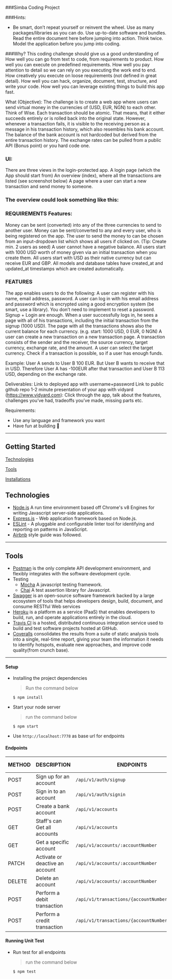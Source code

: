
###Simba Coding Project
 
###Hints:
- Be smart, don’t repeat yourself or reinvent the wheel. Use as many packages/libraries as you can do. Use up-to-date software and bundles. Read the entire document here before jumping into action. Think twice. Model the application before you jump into coding.
 
###Why?
This coding challenge should give us a good understanding of 
How well you can go from text to code, from requirements to product.
How well you can execute on predefined requirements.
How well you pay attention to detail so we can rely on you executing the work end to end.
How creatively you execute on loose requirements (not defined in great detail).
How well you can hack, organize, document, test, structure, and write your code.
How well you can leverage existing things to build this app fast.
 
What (Objective): 
The challenge is to create a web app where users can send virtual money in the currencies of (USD, EUR, NGN) to each other. Think of Wise.
Each transaction should be atomic. That means, that it either succeeds entirely or is rolled back into the original state. However, whenever a transaction fails, it is visible to the receiving person as a message in his transaction history, which also resembles his bank account. The balance of the bank account is not hardcoded but derived from the entire transaction history. The exchange rates can be pulled from a public API (Bonus point) or you hard code one. 
 
### UI:
There are three views in the login-protected app. 
A login page (which the App should start from)
An overview (index), where all the transactions are listed (see screenshot below) 
A page where a user can start a new transaction and send money to someone. 

### The overview could look something like this:

### REQUIREMENTS Features:
Money can be sent (converted) into any of the three currencies to send to another user. 
Money can be sent/converted to any and every user, who is being registered on the app. 
The user to send the money to can be chosen from an input-dropdown list which shows all users if clicked on. (Tip: Create min. 2 users as seed)
A user cannot have a negative balance. All users start with 1000 USD worth of money given via an initial transaction when you create them. 
All users start with USD as their native currency but can receive EUR and GBP.
All models and database tables have created_at and updated_at timestamps which are created automatically.
 
### FEATURES
The app enables users to do the following:
A user can register with his name, email address, password.
A user can log in with his email address and password which is encrypted using a good encryption system (be smart, use a library).
You don’t need to implement to reset a password. Signup + Login are enough.
When a user successfully logs in, he sees a page with all of his transactions, including the initial transaction from the signup (1000 USD).
The page with all the transactions shows also the current balance for each currency. (e.g. start: 1000 USD, 0 EUR, 0 NGN)
A user can create a new transaction on a new transaction page.
A transaction consists of the sender and the receiver, the source currency, target currency, exchange rate, and the amount.
A user can select the target currency.
Check if a transaction is possible, so if a user has enough funds.
 
Example: User A sends to User B 100 EUR. But User B wants to receive that in USD. Therefore User A has -100EUR after that transaction and User B 113 USD, depending on the exchange rate. 
 
Deliverables:
Link to deployed app with username+password
Link to public github repo
1-2 minute presentation of your app with vidyard (https://www.vidyard.com): Click through the app, talk about the features, challenges you’ve had, tradeoffs you’ve made, missing parts etc.


Requirements:
- Use any language and framework you want
- Have fun at building 🥳


---
## Getting Started

[Technologies](#technologies)

[Tools](#tools)

[Installations](#installations)



## Technologies

[node]: (https://nodejs.org)
- [Node.js](node) A run time environment based off Chrome's v8 Engines for writing Javascript server-side applications.
- [Express.js](https://expressjs.com) - Web application framework based on Node.js.
- [ESLint](https://eslint.org/) - A pluggable and configurable linter tool for identifying and reporting on patterns in JavaScript.
- [Airbnb](https://www.npmjs.com/package/eslint-config-airbnb) style guide was followed.

---

## Tools
- [Postman](https://www.getpostman.com/) is the only complete API development environment, and flexibly integrates with the software development cycle.
- Testing
  - [Mocha](https://mochajs.org/) A javascript testing framework.
  - [Chai](https://chaijs.com) A test assertion library for Javascript.
- [Swagger](https://swagger.io/) is an open-source software framework backed by a large ecosystem of tools that helps developers design, build, document, and consume RESTful Web services
- [Heroku](https://www.heroku.com/) is a platform as a service (PaaS) that enables developers to build, run, and operate applications entirely in the cloud.
- [Travis CI](https://travis-ci.org/) is a hosted, distributed continuous integration service used to build and test software projects hosted at GitHub.
- [Coveralls](https://codeclimate.com/) consolidates the results from a suite of static analysis tools into a single, real-time report, giving your team the information it needs to identify hotspots, evaluate new approaches, and improve code quality(from crunch base).

---


#### Setup

- Installing the project dependencies
  > Run the command below
  ```shell
  $ npm install
  ```
- Start your node server
  > run the command below
  ```shell
  $ npm start
  ```
- Use `http://localhost:7778` as base url for endpoints

#### Endpoints

| METHOD | DESCRIPTION                             | ENDPOINTS                 | REQUEST BODY
| ------ | --------------------------------------- | ------------------------- | ---------------
| POST   | Sign up for an account                  | `/api/v1/auth/signup`     | [Request Body](https://transferwise-apitest.herokuapp.com/api-docs/#/Users/post_api_v1_auth_signup)
| POST   | Sign in to an account                   | `/api/v1/auth/signin`     | [Request Body](https://transferwise-apitest.herokuapp.com/api-docs/#/Users/post_api_v1_auth_signin)
| POST   | Create a bank account                   | `/api/v1/accounts`        | [Request Body](https://transferwise-apitest.herokuapp.com/api-docs/#/Accounts/post_api_v1_accounts)
| GET    | Staff's can Get all accounts            | `/api/v1/accounts`        | [Request Body](https://transferwise-apitest.herokuapp.com/api-docs/#/Accounts/get_api_v1_accounts)
| GET    | Get a specific account                  | `/api/v1/accounts/:accountNumber`| 
| PATCH | Activate or deactive an account          | `/api/v1/accounts/:accountNumber`| [Request Body](https://transferwise-apitest.herokuapp.com/api-docs/#/Accounts/patch_api_v1_accounts__accountNumber_)
| DELETE   | Delete an account                     | `/api/v1/accounts/:accountNumber`|
| POST     | Perform a debit transaction           | `/api/v1/transactions/{accountNumber}/debit`| [Request Body](https://transferwise-apitest.herokuapp.com/api-docs/#/Transactions/post_api_v1_transactions__accountNumber__debit)
| POST     | Perform a credit transaction           | `/api/v1/transactions/{accountNumber}/credit`| [Request Body](https://transferwise-apitest.herokuapp.com/api-docs/#/Transactions/post_api_v1_transactions__accountNumber__credit)

#### Running Unit Test
- Run test for all endpoints
  > run the command below
  ```shell
  $ npm test
  ```


